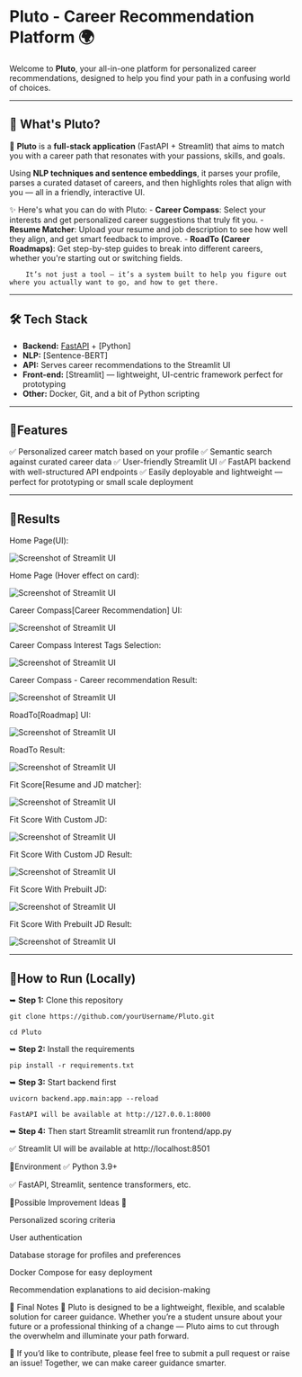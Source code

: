 # Pluto - Career Recommendation Platform 🌍

Welcome to **Pluto**, your all-in-one platform for personalized career recommendations, designed to help you find your path in a confusing world of choices.

---

## 🌟 What's Pluto?

🚀 **Pluto** is a **full-stack application** (FastAPI + Streamlit) that aims to match you with a career path that resonates with your passions, skills, and goals.

Using **NLP techniques and sentence embeddings**, it parses your profile, parses a curated dataset of careers, and then highlights roles that align with you — all in a friendly, interactive UI.

✨ Here's what you can do with Pluto:
        - **Career Compass**: Select your interests and get personalized career suggestions that truly fit you.
        - **Resume Matcher**: Upload your resume and job description to see how well they align, and get smart feedback to improve.
        - **RoadTo (Career Roadmaps)**: Get step-by-step guides to break into different careers, whether you're starting out or switching fields.

        It’s not just a tool — it’s a system built to help you figure out where you actually want to go, and how to get there.

---

## 🛠 Tech Stack

- **Backend:** [FastAPI](https://fastapi.tiangolo.com/) + [Python]
- **NLP:** [Sentence-BERT]
- **API:** Serves career recommendations to the Streamlit UI
- **Front-end:** [Streamlit] — lightweight, UI-centric framework perfect for prototyping
- **Other:** Docker, Git, and a bit of Python scripting

---

## 🔹Features

✅ Personalized career match based on your profile
✅ Semantic search against curated career data
✅ User-friendly Streamlit UI
✅ FastAPI backend with well-structured API endpoints
✅ Easily deployable and lightweight — perfect for prototyping or small scale deployment

---

## 🔹Results
Home Page(UI):

![Screenshot of Streamlit UI](ResultImages/0.png)

Home Page (Hover effect on card):

![Screenshot of Streamlit UI](ResultImages/1.png)

Career Compass[Career Recommendation] UI: 

![Screenshot of Streamlit UI](ResultImages/2.png)

Career Compass Interest Tags Selection:

![Screenshot of Streamlit UI](ResultImages/3.png)

Career Compass - Career recommendation Result:

![Screenshot of Streamlit UI](ResultImages/4.png)

RoadTo[Roadmap] UI:  

![Screenshot of Streamlit UI](ResultImages/5.png)

RoadTo Result:

![Screenshot of Streamlit UI](ResultImages/6.png)

Fit Score[Resume and JD matcher]:

![Screenshot of Streamlit UI](ResultImages/7.png)

Fit Score With Custom JD:

![Screenshot of Streamlit UI](ResultImages/8.png)

Fit Score With Custom JD Result:

![Screenshot of Streamlit UI](ResultImages/9.png)

Fit Score With Prebuilt JD:

![Screenshot of Streamlit UI](ResultImages/10.png)

Fit Score With Prebuilt JD Result:

![Screenshot of Streamlit UI](ResultImages/11.png)

---

## 🔹How to Run (Locally)

➥ **Step 1:** Clone this repository

    git clone https://github.com/yourUsername/Pluto.git

    cd Pluto

➥ **Step 2:** Install the requirements
    
    pip install -r requirements.txt

➥ **Step 3:** Start backend first
    
    uvicorn backend.app.main:app --reload

    FastAPI will be available at http://127.0.0.1:8000

➥ **Step 4:** Then start Streamlit
streamlit run frontend/app.py

✅ Streamlit UI will be available at http://localhost:8501

🔹Environment
✅ Python 3.9+

✅ FastAPI, Streamlit, sentence transformers, etc.

🔹Possible Improvement Ideas 🌟

Personalized scoring criteria

User authentication

Database storage for profiles and preferences

Docker Compose for easy deployment

Recommendation explanations to aid decision-making

📝 Final Notes
🚀 Pluto is designed to be a lightweight, flexible, and scalable solution for career guidance.
Whether you’re a student unsure about your future or a professional thinking of a change — Pluto aims to cut through the overwhelm and illuminate your path forward.

🚥 If you’d like to contribute, please feel free to submit a pull request or raise an issue!
Together, we can make career guidance smarter.
